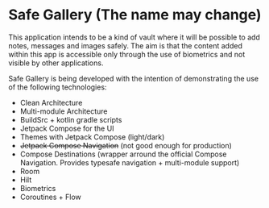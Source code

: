 # Safe Gallery (The name may change)

This application intends to be a kind of vault where it will be possible to add notes, messages and images safely. The aim is that the content added within this app is accessible only through the use of biometrics and not visible by other applications.

Safe Gallery is being developed with the intention of demonstrating the use of the following technologies:

* Clean Architecture
* Multi-module Architecture
* BuildSrc + kotlin gradle scripts
* Jetpack Compose for the UI
* Themes with Jetpack Compose (light/dark)
* <del>Jetpack Compose Navigation</del> (not good enough for production)
* Compose Destinations (wrapper arround the official Compose Navigation. Provides typesafe navigation + multi-module support)
* Room
* Hilt
* Biometrics
* Coroutines + Flow
